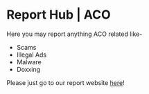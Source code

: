 # Report Hub | ACO

Here you may report anything ACO related like-

* Scams
* Illegal Ads
* Malware
* Doxxing

Please just go to our report website [here](https://aco-support.crisp.help/en/article/aco-report-1ufr57o/?1603531929350)!
